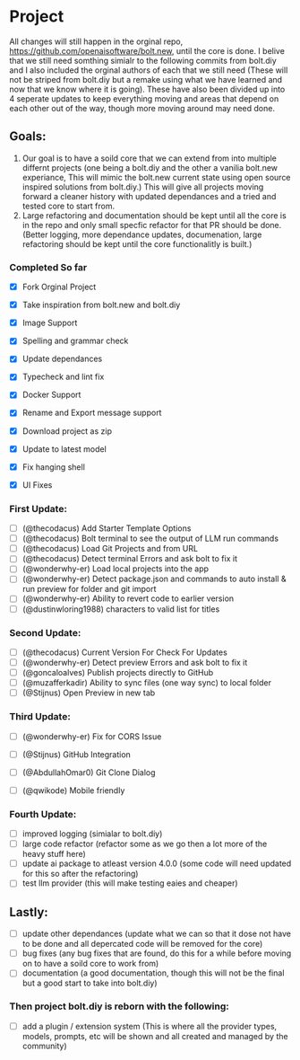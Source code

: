 # Project
All changes will still happen in the orginal repo, https://github.com/openaisoftware/bolt.new, until the core is done. I belive that we still need somthing simialr to the following commits from bolt.diy and I also included the orginal authors of each that we still need (These will not be striped from bolt.diy but a remake using what we have learned and now that we know where it is going). These have also been divided up into 4 seperate updates to keep everything moving and areas that depend on each other out of the way, though more moving around may need done.

## Goals:
1) Our goal is to have a soild core that we can extend from into multiple differnt projects (one being a bolt.diy and the other a vanilia bolt.new experiance, This will mimic the bolt.new current state using open source inspired solutions from bolt.diy.) This will give all projects moving forward a cleaner history with updated dependances and a tried and tested core to start from. 
2) Large refactoring and documentation should be kept until all the core is in the repo and only small specfic refactor for that PR should be done. (Better logging, more dependance updates, documenation, large refactoring should be kept until the core functionalitly is built.)

### Completed So far 
- [X] Fork Orginal Project
- [X] Take inspiration from bolt.new and bolt.diy 
- [X] Image Support
- [X] Spelling and grammar check
- [X] Update dependances
- [X] Typecheck and lint fix
- [X] Docker Support
- [X] Rename and Export message support
- [X] Download project as zip
- [X] Update to latest model
- [X] Fix hanging shell
- [X] UI Fixes


### First Update:
- [ ] (@thecodacus) Add Starter Template Options
- [ ] (@thecodacus) Bolt terminal to see the output of LLM run commands
- [ ] (@thecodacus) Load Git Projects and from URL
- [ ] (@thecodacus) Detect terminal Errors and ask bolt to fix it
- [ ] (@wonderwhy-er) Load local projects into the app
- [ ] (@wonderwhy-er) Detect package.json and commands to auto install & run preview for folder and git import
- [ ] (@wonderwhy-er) Ability to revert code to earlier version
- [ ] (@dustinwloring1988) characters to valid list for titles 

### Second Update:
- [ ] (@thecodacus) Current Version For Check For Updates
- [ ] (@wonderwhy-er) Detect preview Errors and ask bolt to fix it
- [ ] (@goncaloalves) Publish projects directly to GitHub
- [ ] (@muzafferkadir) Ability to sync files (one way sync) to local folder
- [ ] (@Stijnus) Open Preview in new tab

### Third Update:
- [ ] (@wonderwhy-er) Fix for CORS Issue
- [ ] (@Stijnus) GitHub Integration
- [ ] (@AbdullahOmar0) Git Clone Dialog
- [ ] (@qwikode) Mobile friendly


### Fourth Update:
- [ ] improved logging (simialar to bolt.diy)
- [ ] large code refactor (refactor some as we go then a lot more of the heavy stuff here)
- [ ] update ai package to atleast version 4.0.0 (some code will need updated for this so after the refactoring)
- [ ] test llm provider (this will make testing eaies and cheaper)

## Lastly:
- [ ] update other dependances (update what we can so that it dose not have to be done and all depercated code will be removed for the core)
- [ ] bug fixes (any bug fixes that are found, do this for a while before moving on to have a soild core to work from)
- [ ] documentation (a good documentation, though this will not be the final but a good start to take into bolt.diy)

### Then project bolt.diy is reborn with the following:
- [ ] add a plugin / extension system (This is where all the provider types, models, prompts, etc will be shown and all created and managed by the community)
